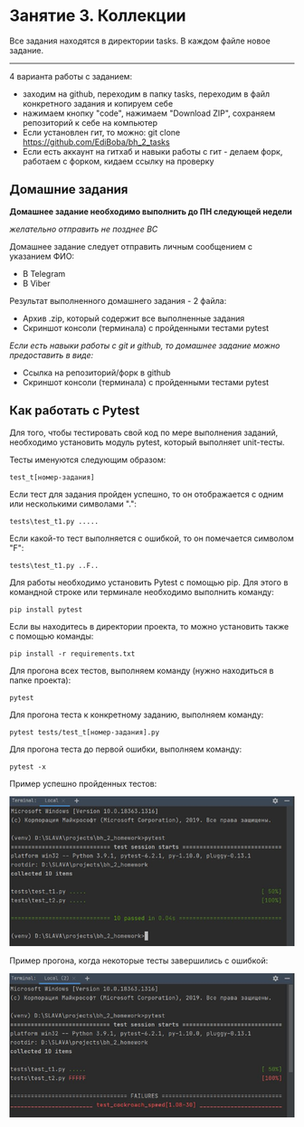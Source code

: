 # Занятие 3. Коллекции

Все задания находятся в директории tasks.
В каждом файле новое задание.

***

4 варианта работы с заданием:
* заходим на github, переходим в папку tasks, переходим в файл конкретного задания и копируем себе
* нажимаем кнопку "code", нажимаем "Download ZIP", сохраняем репозиторий к себе на компьютер
* Если установлен гит, то можно: git clone https://github.com/EdiBoba/bh_2_tasks
* Если есть аккаунт на гитхаб и навыки работы с гит - делаем форк, работаем с форком, кидаем ссылку на проверку



## Домашние задания

**Домашнее задание необходимо выполнить до ПН следующей недели**

*желательно отправить не позднее ВС*

Домашнее задание следует отправить личным сообщением с указанием ФИО:

- В Telegram
- В Viber

Результат выполненного домашнего задания - 2 файла:

- Архив .zip, который содержит все выполненные задания
- Скриншот консоли (терминала) с пройденными тестами pytest

*Если есть навыки работы с git и github, то домашнее задание можно предоставить в виде:*

- Ссылка на репозиторий/форк в github
- Скриншот консоли (терминала) с пройденными тестами pytest

## Как работать с Pytest

Для того, чтобы тестировать свой код по мере выполнения заданий, необходимо установить модуль pytest, 
который выполняет unit-тесты.

Тесты именуются следующим образом:

    test_t[номер-задания]

Если тест для задания пройден успешно, то он отображается с одним или несколькими символами ".":

    tests\test_t1.py .....

Если какой-то тест выполняется с ошибкой, то он помечается символом "F":

    tests\test_t1.py ..F..

Для работы необходимо установить Pytest с помощью pip. Для этого в командной строке или терминале необходимо выполнить команду:

    pip install pytest

Если вы находитесь в директории проекта, то можно установить также с помощью команды:

    pip install -r requirements.txt

Для прогона всех тестов, выполняем команду (нужно находиться в папке проекта):

    pytest

Для прогона теста к конкретному заданию, выполняем команду:

    pytest tests/test_t[номер-задания].py

Для прогона теста до первой ошибки, выполняем команду:

    pytest -x

Пример успешно пройденных тестов:

![Pytest прошел](pictures/pytest-ok.jpg)

Пример прогона, когда некоторые тесты завершились с ошибкой:

![Bubble sort](pictures/pytest-fail.jpg)